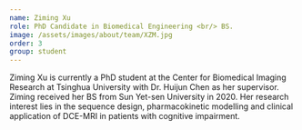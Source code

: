 ```yaml
---
name: Ziming Xu
role: PhD Candidate in Biomedical Engineering <br/> BS.
image: /assets/images/about/team/XZM.jpg
order: 3
group: student
---
```


Ziming Xu is currently a PhD student at the Center for Biomedical Imaging Research at Tsinghua University with Dr. Huijun Chen as her supervisor. Ziming received her BS from Sun Yet-sen University in 2020. Her research interest lies in the sequence design, pharmacokinetic modelling and clinical application of DCE-MRI in patients with cognitive impairment.